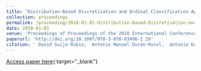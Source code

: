 ```yaml
---
title: "Distribution-Based Discretisation and Ordinal Classification Applied to Wave Height Prediction"
collection: proceedings
permalink: /proceeding/2018-01-01-Distribution-Based-Discretisation-and-Ordinal-Classification-Applied-to-Wave-Height-Prediction
date: 2018-01-01
venue: 'Proceedings of Proceedings of the 2018 International Conference on Intelligent Data Engineering and Automated Learning (IDEAL2018)'
paperurl: 'http://doi.org/10.1007/978-3-030-03496-2_20'
citation: ' David Guijo-Rubio,  Antonio Manuel Durán-Rosal,  Antonio Gómez-Orellana,  Pedro Antonio Gutiérrez,  César Hervás-Martínez, &quot;Distribution-Based Discretisation and Ordinal Classification Applied to Wave Height Prediction.&quot; Proceedings of Proceedings of the 2018 International Conference on Intelligent Data Engineering and Automated Learning (IDEAL2018), Vol.11315, 2018, Madrid, Spain, pp.171-179.'
---
```

[Access paper here](http://doi.org/10.1007/978-3-030-03496-2_20){:target="_blank"}
